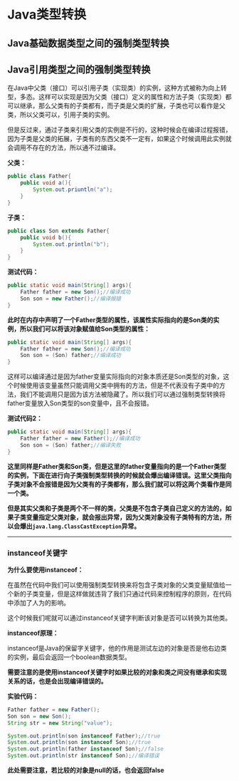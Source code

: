# Java类型转换

## Java基础数据类型之间的强制类型转换

## Java引用类型之间的强制类型转换

在Java中父类（接口）可以引用子类（实现类）的实例，这种方式被称为向上转型，多态。这样可以实现是因为父类（接口）定义的属性和方法子类（实现类）都可以继承，那么父类有的子类都有，而子类是父类的扩展，子类也可以看作是父类，所以父类可以，引用子类的实例。

但是反过来，通过子类来引用父类的实例是不行的，这种时候会在编译过程报错，因为子类是父类的拓展，子类有的东西父类不一定有，如果这个时候调用此实例就会调用不存在的方法，所以通不过编译。

**父类：**

```java
public class Father{
	public void a(){
        System.out.priuntln("a");
    }
}
```

**子类：**

```java
public class Son extends Father{
    public void b(){
        System.out.println("b");
    }
}
```

**测试代码：**

```java
public static void main(String[] args){
    Father father = new Son();//编译成功
    Son son = new Father();//编译报错
}
```

**此时在内存中声明了一个Father类型的属性，该属性实际指向的是Son类的实例，所以我们可以将该对象赋值给Son类型的属性：**

```java
public static void main(String[] args){
    Father father = new Son();//编译成功
    Son son = (Son) father;//编译成功
}
```

这样可以编译通过是因为father变量实际指向的对象本质还是Son类型的对象，这个时候使用该变量虽然只能调用父类中拥有的方法，但是不代表没有子类中的方法，我们不能调用只是因为该方法被隐藏了。所以我们可以通过强制类型转换将father变量放入Son类型的son变量中，且不会报错。

**测试代码2：**

```java
public static void main(String[] args){
    Father father = new Father();//编译成功
    Son son = (Son) father;//编译失败
}
```

**这里同样是Father类和Son类，但是这里的father变量指向的是一个Father类型的实例，下面在进行向子类强制类型转换的时候就会爆出编译错误。这里父类指向子类对象不会报错是因为父类有的子类都有，那么我们就可以将这两个类看作是同一个类。**

**但是其实父类和子类是两个不一样的类，父类是不包含子类自己定义的方法的，如果子类变量指定父类对象，就会报出异常，因为父类对象没有子类特有的方法，所以会爆出`java.lang.ClassCastException`异常。**

****

### instanceof关键字

**为什么要使用instanceof：**

在虽然在代码中我们可以使用强制类型转换来将包含子类对象的父类变量赋值给一个新的子类变量，但是这样做就违背了我们只通过代码来控制程序的原则，在代码中添加了人为的影响。

这个时候我们呢就可以通过instanceof关键字判断该对象是否可以转换为其他类。

**instanceof原理：**

instanceof是Java的保留字关键字，他的作用是测试左边的对象是否是他右边类的实例，最后会返回一个boolean数据类型。

**需要注意的是使用instanceof关键字时如果比较的对象和类之间没有继承和实现关系的话，也是会出现编译错误的。**

**实验代码：**

```java
Father father = new Father();
Son son = new Son();
String str = new String("value");

System.out.println(son instanceof Father);//true
System.out.println(son instanceof Son);//true
System.out.println(father instanceof Son);//false
System.out.println(str instanceof Son);//编译错误
```

**此处需要注意，若比较的对象是null的话，也会返回false**